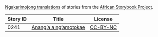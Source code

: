 [Ngakarimojong translations](http://my.africanstorybook.org/language/ngakarimojong) of stories from the [African Storybook Project](http://my.africanstorybook.org).

Story ID | Title | License
-------- | ----- | -------
0241 | [Anang’a a ng’amotokae](http://africanstorybook.org/stories/anang’-ng’amotokae-0) | [CC-BY-NC](https://creativecommons.org/licenses/by-nc/3.0/)
